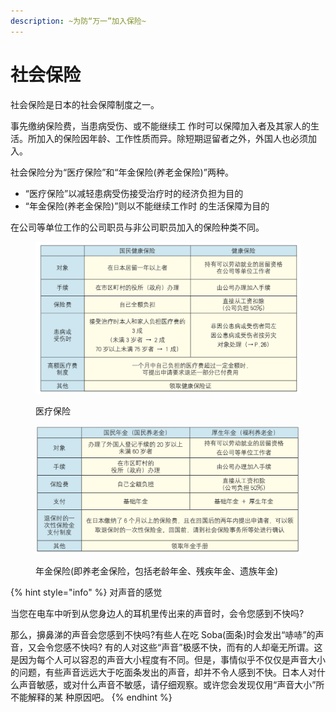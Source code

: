```yaml
---
description: ~为防“万一”加入保险~
---
```


# 社会保险

社会保险是日本的社会保障制度之一。

事先缴纳保险费，当患病受伤、或不能继续工 作时可以保障加入者及其家人的生活。所加入的保险因年龄、工作性质而异。除短期逗留者之外，外国人也必须加入。

社会保险分为“医疗保险”和“年金保险(养老金保险)”两种。

* “医疗保险”以减轻患病受伤接受治疗时的经济负担为目的
* “年金保险(养老金保险)”则以不能继续工作时 的生活保障为目的

在公司等单位工作的公司职员与非公司职员加入的保险种类不同。

<figure><img src="../../.gitbook/assets/スクリーンショット 2023-08-21 19.38.10.png" alt=""><figcaption><p>医疗保险</p></figcaption></figure>

<figure><img src="../../.gitbook/assets/スクリーンショット 2023-08-21 19.38.17.png" alt=""><figcaption><p>年金保险(即养老金保险，包括老龄年金、残疾年金、遗族年金)</p></figcaption></figure>



{% hint style="info" %}
对声音的感觉

当您在电车中听到从您身边人的耳机里传出来的声音时，会令您感到不快吗?&#x20;

那么，擤鼻涕的声音会您感到不快吗?有些人在吃 Soba(面条)时会发出“哧哧”的声音，又会令您感不快吗? 有的人对这些“声音”极感不快，而有的人却毫无所谓。这是因为每个人可以容忍的声音大小程度有不同。但是，事情似乎不仅仅是声音大小的问题，有些声音远远大于吃面条发出的声音，却并不令人感到不快。日本人对什么声音敏感，或对什么声音不敏感，请仔细观察。或许您会发现仅用“声音大小”所不能解释的某 种原因吧。
{% endhint %}
